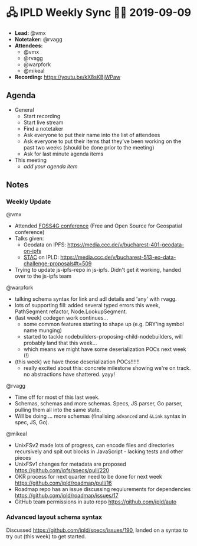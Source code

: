 # 🖧 IPLD Weekly Sync 🙌🏽 2019-09-09

- **Lead:** @vmx
- **Notetaker:** @rvagg
- **Attendees:**
  - @vmx
  - @rvagg
  - @warpfork
  - @mikeal
- **Recording:** https://youtu.be/kX8sKBjWPaw 


## Agenda

- General
  - Start recording
  - Start live stream
  - Find a notetaker
  - Ask everyone to put their name into the list of attendees
  - Ask everyone to put their items that they've been working on the past two weeks (should be done prior to the meeting)
  - Ask for last minute agenda items
- This meeting
  - _add your agenda item_


## Notes

<!-- After each call, the notetaker submits a PR to https://github.com/ipld/team-mgmt to store the notes on the meeting-notes folder -->


### Weekly Update

@vmx
 - Attended [FOSS4G conference](https://2019.foss4g.org/) (Free and Open Source for Geospatial conference)
  - Talks given:
    - Geodata on IPFS: https://media.ccc.de/v/bucharest-401-geodata-on-ipfs
    - [STAC](https://stacspec.org/) on IPLD: https://media.ccc.de/v/bucharest-513-eo-data-challenge-proposals#t=509
 - Trying to update js-ipfs-repo in js-ipfs. Didn't get it working, handed over to the js-ipfs team

@warpfork
 - talking schema syntax for link and adl details and 'any' with rvagg.
 - lots of supporting fill: added several typed errors this week, PathSegment refactor, Node.LookupSegment.
 - (last week) codegen work continues...
   - some common features starting to shape up (e.g. DRY'ing symbol name munging)
   - started to tackle nodebuilders-proposing-child-nodebuilders, will probably land that this week...
   - which means we might have some deserialization POCs next week (!)
 - (this week) we have those deserialization POCs!!!!!!
   - really excited about this: concrete milestone showing we're on track.  no abstractions have shattered.  yayy!

@rvagg
 - Time off for most of this last week.
 - Schemas, schemas and more schemas. Specs, JS parser, Go parser, pulling them all into the same state.
 - Will be doing ... more schemas (finalising `advanced` and `&Link` syntax in spec, JS, Go).

@mikeal
 - UnixFSv2 made lots of progress, can encode files and directories recursively and spit out blocks in JavaScript - lacking tests and other pieces
 - UnixFSv1 changes for metadata are proposed https://github.com/ipfs/specs/pull/220
 - OKR process for next quarter need to be done for next week https://github.com/ipld/roadmap/pull/16
 - Roadmap repo has an issue discussing requiurements for dependencies https://github.com/ipld/roadmap/issues/17
 - GitHub team permissions in auto repo https://github.com/ipld/auto

### Advanced layout schema syntax

Discussed https://github.com/ipld/specs/issues/190, landed on a syntax to try out (this week) to get started.
